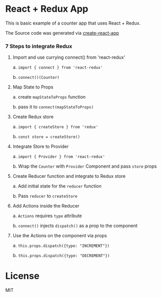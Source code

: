 # React + Redux App

This is basic example of a counter app that uses React + Redux.

The Source code was generated via [create-react-app](https://github.com/facebookincubator/create-react-app)

### 7 Steps to integrate Redux
1. Import and use currying connect() from 'react-redux'
    
    a. ```import { connect } from 'react-redux'```
    
    b. ```connect()(Counter)```
2. Map State to Props

    a. create ```mapStateToProps``` function
  
    b. pass it to ```connect(mapStateToProps)```
    
3. Create Redux store

    a. ```import { createStore } from 'redux'```
    
    b. ```const store = createStore()```

4. Integrate Store to Provider

    a. ```import { Provider } from 'react-redux'```
    
    b. Wrap the ```Counter``` with ```Provider``` Component and pass ```store``` props

5. Create Reducer function and integrate to Redux store

    a. Add initial state for the ```reducer``` function

    b. Pass ```reducer``` to ```createStore```
    
6. Add Actions inside the Reducer

	a. ```Actions``` requires ```type``` attribute
   
    b. ```connect()``` injects ```dispatch()``` as a prop to the component
    
7. Use the Actions on the component via props

    a. ```this.props.dispatch({type: "INCREMENT"})```
    
    b. ```this.props.dispatch({type: "DECREMENT"})```

# License

MIT
